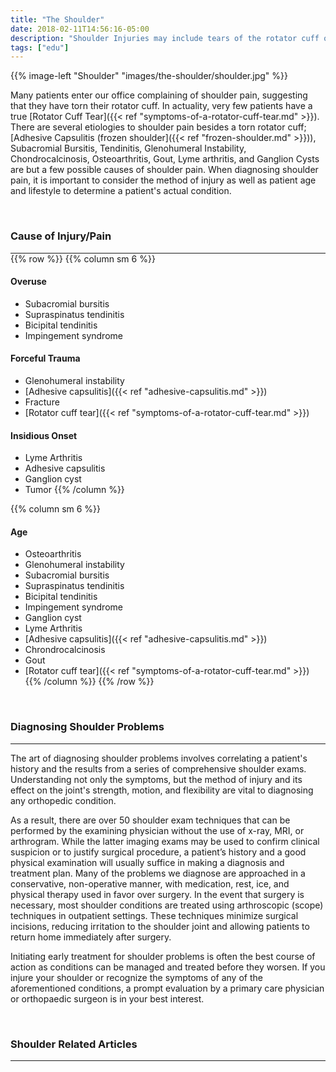 ```yaml
---
title: "The Shoulder"
date: 2018-02-11T14:56:16-05:00
description: "Shoulder Injuries may include tears of the rotator cuff or labrum, osteoarthritis, or frozen shoulder. This page provides information on the joint and common symptoms"
tags: ["edu"]
---
```


{{% image-left "Shoulder" "images/the-shoulder/shoulder.jpg" %}}

Many patients enter our office complaining of shoulder pain, suggesting that they have torn their rotator cuff. In actuality, very few patients have a true [Rotator Cuff Tear]({{< ref "symptoms-of-a-rotator-cuff-tear.md" >}}). There are several etiologies to shoulder pain besides a torn rotator cuff; [Adhesive Capsulitis 
(frozen shoulder]({{< ref "frozen-shoulder.md" >}})), Subacromial Bursitis, Tendinitis, Glenohumeral Instability, 
Chondrocalcinosis, Osteoarthritis, Gout, Lyme arthritis, and Ganglion Cysts are but a few possible causes of shoulder pain. When diagnosing shoulder pain, it is important to consider the method of injury as well as patient age and lifestyle to determine a patient's actual condition. 

<br>

### Cause of Injury/Pain
<hr style="margin-bottom:0px;">
{{% row %}}
{{% column sm 6 %}}

#### Overuse
* Subacromial bursitis
* Supraspinatus tendinitis
* Bicipital tendinitis
* Impingement syndrome

#### Forceful Trauma
* Glenohumeral instability
* [Adhesive capsulitis]({{< ref "adhesive-capsulitis.md" >}})
* Fracture
* [Rotator cuff tear]({{< ref "symptoms-of-a-rotator-cuff-tear.md" >}})

#### Insidious Onset
* Lyme Arthritis
* Adhesive capsulitis
* Ganglion cyst
* Tumor
{{% /column %}}

{{% column sm 6 %}}
#### Age
* Osteoarthritis
* Glenohumeral instability
* Subacromial bursitis
* Supraspinatus tendinitis
* Bicipital tendinitis
* Impingement syndrome
* Ganglion cyst
* Lyme Arthritis
* [Adhesive capsulitis]({{< ref "adhesive-capsulitis.md" >}})
* Chrondrocalcinosis
* Gout
* [Rotator cuff tear]({{< ref "symptoms-of-a-rotator-cuff-tear.md" >}})
{{% /column %}}
{{% /row %}}
<br>


### Diagnosing Shoulder Problems
<hr>
The art of diagnosing shoulder problems involves correlating a patient's history and the results from a series of comprehensive shoulder exams. Understanding not only the symptoms, but the method of injury and its effect on the joint's strength, motion, and flexibility are vital to diagnosing any orthopedic condition.

As a result, there are over 50 shoulder 
exam techniques that can be performed by the examining physician without the use of x-ray, MRI, or arthrogram. 
While the latter imaging exams may be used to confirm clinical suspicion or to justify surgical procedure, a patient’s history and a good 
physical examination will usually suffice in making a diagnosis and 
treatment plan. 
Many of the problems we diagnose are approached in a conservative, non-operative manner, with medication, rest, ice, and physical therapy used in favor over surgery.
In the event that surgery is necessary, most shoulder conditions are treated using arthroscopic (scope) techniques in outpatient settings. These techniques minimize surgical incisions, reducing irritation to the shoulder joint and allowing patients to return home immediately after surgery. 

Initiating early treatment for shoulder problems is often the best course of action as conditions can be managed and treated before they worsen. If you injure your shoulder or recognize the symptoms of any of the aforementioned conditions, a prompt evaluation by a primary care physician or orthopaedic surgeon is in your best interest.

<br>

### Shoulder Related Articles
<hr>
